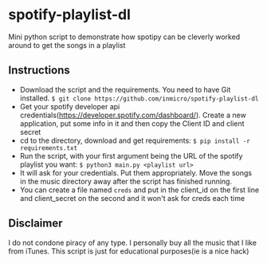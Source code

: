# spotify-playlist-dl
Mini python script to demonstrate how spotipy can be cleverly worked around to get the songs in a playlist

## Instructions
- Download the script and the requirements. You need to have Git installed.
``$ git clone https://github.com/inmicro/spotify-playlist-dl``
- Get your spotify developer api credentials(https://developer.spotify.com/dashboard/). Create a new application, put some info in it and then copy the Client ID and client secret
- cd to the directory, download and get requirements:
``$ pip install -r requirements.txt``
- Run the script, with your first argument being the URL of the spotify playlist you want:
``$ python3 main.py <playlist url>``
- It will ask for your credentials. Put them appropriately. Move the songs in the music directory away after the script has finished running.
- You can create a file named ``creds`` and put in the client_id on the first line and client_secret on the second and it won't ask for creds each time

## Disclaimer
I do not condone piracy of any type. I personally buy all the music that I like from iTunes. This script is just for educational purposes(ie is a nice hack)
